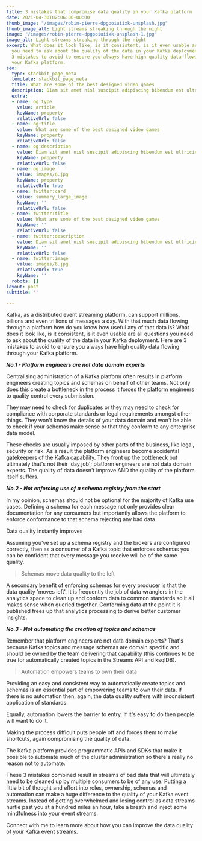 ```yaml
---
title: 3 mistakes that compromise data quality in your Kafka platform
date: 2021-04-30T02:06:00+00:00
thumb_image: "/images/robin-pierre-dpgpoiuiixk-unsplash.jpg"
thumb_image_alt: Light streams streaking through the night
image: "/images/robin-pierre-dpgpoiuiixk-unsplash-1.jpg"
image_alt: Light streams streaking through the night
excerpt: What does it look like, is it consistent, is it even usable are all questions
  you need to ask about the quality of the data in your Kafka deployment. Here are
  3 mistakes to avoid to ensure you always have high quality data flowing through
  your Kafka platform.
seo:
  type: stackbit_page_meta
  template: stackbit_page_meta
  title: What are some of the best designed video games
  description: Diam sit amet nisl suscipit adipiscing bibendum est ultricies integer
  extra:
  - name: og:type
    value: article
    keyName: property
    relativeUrl: false
  - name: og:title
    value: What are some of the best designed video games
    keyName: property
    relativeUrl: false
  - name: og:description
    value: Diam sit amet nisl suscipit adipiscing bibendum est ultricies integer
    keyName: property
    relativeUrl: false
  - name: og:image
    value: images/6.jpg
    keyName: property
    relativeUrl: true
  - name: twitter:card
    value: summary_large_image
    keyName: ''
    relativeUrl: false
  - name: twitter:title
    value: What are some of the best designed video games
    keyName: ''
    relativeUrl: false
  - name: twitter:description
    value: Diam sit amet nisl suscipit adipiscing bibendum est ultricies integer
    keyName: ''
    relativeUrl: false
  - name: twitter:image
    value: images/6.jpg
    relativeUrl: true
    keyName: ''
  robots: []
layout: post
subtitle: ''

---
```

Kafka, as a distributed event streaming platform, can support millions, billions and even trillions of messages a day. With that much data flowing through a platform how do you know how useful any of that data is? What does it look like, is it consistent, is it even usable are all questions you need to ask about the quality of the data in your Kafka deployment. Here are 3 mistakes to avoid to ensure you always have high quality data flowing through your Kafka platform.

**_No.1 - Platform engineers are not data domain experts_**

Centralising administration of a Kafka platform often results in platform engineers creating topics and schemas on behalf of other teams. Not only does this create a bottleneck in the process it forces the platform engineers to quality control every submission.

They may need to check for duplicates or they may need to check for compliance with corporate standards or legal requirements amongst other things. They won't know the details of your data domain and won't be able to check if your schemas make sense or that they conform to any enterprise data model.

These checks are usually imposed by other parts of the business, like legal, security or risk. As a result the platform engineers become accidental gatekeepers of the Kafka capability. They front up the bottleneck but ultimately that's not their 'day job'; platform engineers are not data domain experts. The quality of data doesn't improve AND the quality of the platform itself suffers.

**_No.2 - Not enforcing use of a schema registry from the start_**

In my opinion, schemas should not be optional for the majority of Kafka use cases. Defining a schema for each message not only provides clear documentation for any consumers but importantly allows the platform to enforce conformance to that schema rejecting any bad data.

Data quality instantly improves

Assuming you've set up a schema registry and the brokers are configured correctly, then as a consumer of a Kafka topic that enforces schemas you can be confident that every message you receive will be of the same quality.

> Schemas move data quality to the left

A secondary benefit of enforcing schemas for every producer is that the data quality 'moves left'. It is frequently the job of data wranglers in the analytics space to clean up and conform data to common standards so it all makes sense when queried together. Conforming data at the point it is published frees up that analytics processing to derive better customer insights.

**_No.3 - Not automating the creation of topics and schemas_**

Remember that platform engineers are not data domain experts? That's because Kafka topics and message schemas are domain specific and should be owned by the team delivering that capability (this continues to be true for automatically created topics in the Streams API and ksqlDB).

> Automation empowers teams to own their data

Providing an easy and consistent way to automatically create topics and schemas is an essential part of empowering teams to own their data. If there is no automation then, again, the data quality suffers with inconsistent application of standards.

Equally, automation lowers the barrier to entry. If it's easy to do then people will want to do it.

Making the process difficult puts people off and forces them to make shortcuts, again compromising the quality of data.

The Kafka platform provides programmatic APIs and SDKs that make it possible to automate much of the cluster administration so there's really no reason not to automate.

These 3 mistakes combined result in streams of bad data that will ultimately need to be cleaned up by multiple consumers to be of any use. Putting a little bit of thought and effort into roles, ownership, schemas and automation can make a huge difference to the quality of your Kafka event streams. Instead of getting overwhelmed and losing control as data streams hurtle past you at a hundred miles an hour, take a breath and inject some mindfulness into your event streams.

Connect with me to learn more about how you can improve the data quality of your Kafka event streams.